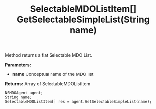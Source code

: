 ﻿---
uid: crmscript_ref_NSMDOAgent_GetSelectableSimpleList
title: SelectableMDOListItem[] GetSelectableSimpleList(String name)
intellisense: NSMDOAgent.GetSelectableSimpleList
keywords: NSMDOAgent, GetSelectableSimpleList
so.topic: reference
---

Method returns a flat Selectable MDO List.

**Parameters:**
 - **name** Conceptual name of the MDO list

**Returns:** Array of SelectableMDOListItem

```crmscript
NSMDOAgent agent;
String name;
SelectableMDOListItem[] res = agent.GetSelectableSimpleList(name);
```

